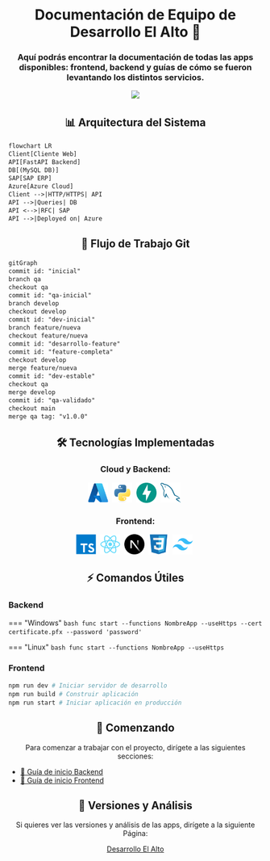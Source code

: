 <div id="header" align="center">
    <h1>Documentación de Equipo de Desarrollo El Alto 🚀</h1>
    <h3>Aquí podrás encontrar la documentación de todas las apps disponibles: frontend, backend y guías de cómo se fueron levantando los distintos servicios.</h3>
    <img src="https://i.giphy.com/25UxpWoNBu8nOtURm9.webp" width="200"/>
</div>

<div align="center">
    <h2>📊 Arquitectura del Sistema</h2>
</div>

```mermaid
flowchart LR
Client[Cliente Web]
API[FastAPI Backend]
DB[(MySQL DB)]
SAP[SAP ERP]
Azure[Azure Cloud]
Client -->|HTTP/HTTPS| API
API -->|Queries| DB
API <-->|RFC| SAP
API -->|Deployed on| Azure
```

<div align="center">
    <h2>🔄 Flujo de Trabajo Git</h2>
</div>

```mermaid
gitGraph
commit id: "inicial"
branch qa
checkout qa
commit id: "qa-inicial"
branch develop
checkout develop
commit id: "dev-inicial"
branch feature/nueva
checkout feature/nueva
commit id: "desarrollo-feature"
commit id: "feature-completa"
checkout develop
merge feature/nueva
commit id: "dev-estable"
checkout qa
merge develop
commit id: "qa-validado"
checkout main
merge qa tag: "v1.0.0"
```


<div align="center">
    <h2>🛠️ Tecnologías Implementadas</h2>
</div>

<div align="center">
    <h3>Cloud y Backend:</h3>
    <img src="https://raw.githubusercontent.com/devicons/devicon/ca28c779441053191ff11710fe24a9e6c23690d6/icons/azure/azure-original.svg" title="Azure" alt="Azure" width="40" height="40">&nbsp;
    <img src="https://raw.githubusercontent.com/devicons/devicon/ca28c779441053191ff11710fe24a9e6c23690d6/icons/python/python-original.svg" title="Python" alt="Python" width="40" height="40">&nbsp;
    <img src="https://raw.githubusercontent.com/devicons/devicon/ca28c779441053191ff11710fe24a9e6c23690d6/icons/fastapi/fastapi-original.svg" title="FastAPI" alt="FastAPI" width="40" height="40">&nbsp;
    <img src="https://raw.githubusercontent.com/devicons/devicon/ca28c779441053191ff11710fe24a9e6c23690d6/icons/mysql/mysql-original.svg" title="SQL" alt="SQL" width="40" height="40">&nbsp;
</div>

<div align="center">
    <h3>Frontend:</h3>
    <img src="https://raw.githubusercontent.com/devicons/devicon/ca28c779441053191ff11710fe24a9e6c23690d6/icons/typescript/typescript-original.svg" title="TypeScript" alt="TypeScript" width="40" height="40">&nbsp;
    <img src="https://raw.githubusercontent.com/devicons/devicon/ca28c779441053191ff11710fe24a9e6c23690d6/icons/react/react-original.svg" title="React" alt="React" width="40" height="40">&nbsp;
    <img src="https://raw.githubusercontent.com/devicons/devicon/ca28c779441053191ff11710fe24a9e6c23690d6/icons/nextjs/nextjs-original.svg" title="Next.js" alt="Next.js" width="40" height="40">&nbsp;
    <img src="https://raw.githubusercontent.com/devicons/devicon/ca28c779441053191ff11710fe24a9e6c23690d6/icons/css3/css3-original.svg" title="CSS" alt="CSS" width="40" height="40">&nbsp;
    <img src="https://raw.githubusercontent.com/devicons/devicon/ca28c779441053191ff11710fe24a9e6c23690d6/icons/tailwindcss/tailwindcss-original.svg" title="Tailwind" alt="Tailwind" width="40" height="40">&nbsp;
</div>

<div align="center">
    <h2>⚡ Comandos Útiles</h2>
</div>

### Backend

=== "Windows"
	```bash
	func start --functions NombreApp --useHttps --cert certificate.pfx --password 'password'
	```

=== "Linux"
	```bash
	func start --functions NombreApp --useHttps
	```

### Frontend

```bash
npm run dev # Iniciar servidor de desarrollo
npm run build # Construir aplicación
npm run start # Iniciar aplicación en producción
```
<div align="center">
    <h2>🚀 Comenzando</h2>
    <p>Para comenzar a trabajar con el proyecto, dirígete a las siguientes secciones:</p>
</div>

- [📘 Guía de inicio Backend](/backend/levantamiento/windows_linux)
- [📗 Guía de inicio Frontend](/frontend/react/levantar.md)

<div align="center">
    <h2>🎩 Versiones y Análisis</h2>
    <p>Si quieres ver las versiones y análisis de las apps, dirígete a la siguiente Página:</p>
    <a href="https://desarrollo.streamlit.app/">Desarrollo El Alto</a>
</div>
